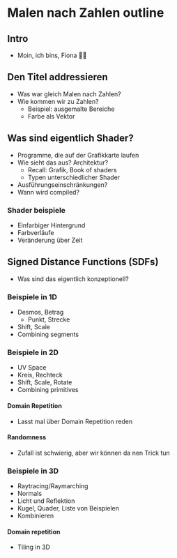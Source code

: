 # Malen nach Zahlen outline

## Intro

- Moin, ich bins, Fiona 🙋‍♀️

## Den Titel addressieren

- Was war gleich Malen nach Zahlen?
- Wie kommen wir zu Zahlen?
  - Beispiel: ausgemalte Bereiche
  - Farbe als Vektor

## Was sind eigentlich Shader?

- Programme, die auf der Grafikkarte laufen
- Wie sieht das aus? Architektur?
  - Recall: Grafik, Book of shaders
  - Typen unterschiedlicher Shader
- Ausführungseinschränkungen?
- Wann wird compiled?

### Shader beispiele

- Einfarbiger Hintergrund
- Farbverläufe
- Veränderung über Zeit

## Signed Distance Functions (SDFs)

- Was sind das eigentlich konzeptionell?

### Beispiele in 1D

- Desmos, Betrag
  - Punkt, Strecke
- Shift, Scale
- Combining segments

### Beispiele in 2D

- UV Space
- Kreis, Rechteck
- Shift, Scale, Rotate
- Combining primitives

#### Domain Repetition

- Lasst mal über Domain Repetition reden

#### Randomness

- Zufall ist schwierig, aber wir können da nen Trick tun

### Beispiele in 3D

- Raytracing/Raymarching
- Normals
- Licht und Reflektion
- Kugel, Quader, Liste von Beispielen
- Kombinieren

#### Domain repetition

- Tiling in 3D
